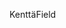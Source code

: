 <span data-ttu-id="da551-101">Kenttä</span><span class="sxs-lookup"><span data-stu-id="da551-101">Field</span></span>
